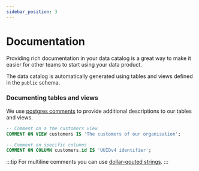 ```yaml
---
sidebar_position: 3
---
```


# Documentation

Providing rich documentation in your data catalog is a great way to make it easier for other teams 
to start using your data product.

The data catalog is automatically generated using tables and views defined in the `public` schema.

### Documenting tables and views

We use [postgres comments](https://www.postgresql.org/current/sql-comment.html) to provide additional
descriptions to our tables and views.

```sql
-- Comment on a the customers view
COMMENT ON VIEW customers IS 'The customers of our organisation';

-- Comment on specific columns
COMMENT ON COLUMN customers.id IS 'UUIDv4 identifier';
```

:::tip
For multiline comments you can use [dollar-qouted strings](https://www.postgresql.org/current/sql-syntax-lexical.html#SQL-SYNTAX-DOLLAR-QUOTING).
:::